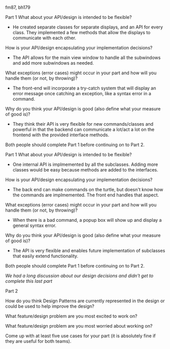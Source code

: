 fm87, bh179

Part 1
What about your API/design is intended to be flexible?
- He created separate classes for separate displays, and an API for every class. They implemented a few methods that allow the displays to communicate with each other.

How is your API/design encapsulating your implementation decisions?
- The API allows for the main view window to handle all the subwindows and add more subwindows as needed.

What exceptions (error cases) might occur in your part and how will you handle them (or not, by throwing)?
- The front-end will incorporate a try-catch system that will display an error message once catching an exception, like a syntax error in a command.

Why do you think your API/design is good (also define what your measure of good is)?
- They think their API is very flexible for new commands/classes and powerful in that the backend can communicate a lot/act a lot on the frontend with the provided interface methods.

Both people should complete Part 1 before continuing on to Part 2.

Part 1
What about your API/design is intended to be flexible?
- One internal API is implmemented by all the subclasses. Adding more classes would be easy because methods are added to the interfaces.

How is your API/design encapsulating your implementation decisions?
- The back end can make commands on the turtle, but doesn't know how the commands are implmemented. The front end handles that aspect. 

What exceptions (error cases) might occur in your part and how will you handle them (or not, by throwing)?
- When there is a bad command, a popup box will show up and display a general syntax error.

Why do you think your API/design is good (also define what your measure of good is)?
- The API is very flexible and enables future implementation of subclasses that easily extend functionality.

Both people should complete Part 1 before continuing on to Part 2.

*We had a long discussion about our design decisions and didn't get to complete this last part*

Part 2

How do you think Design Patterns are currently represented in the design or could be used to help improve the design?

What feature/design problem are you most excited to work on?

What feature/design problem are you most worried about working on?

Come up with at least five use cases for your part (it is absolutely fine if they are useful for both teams).